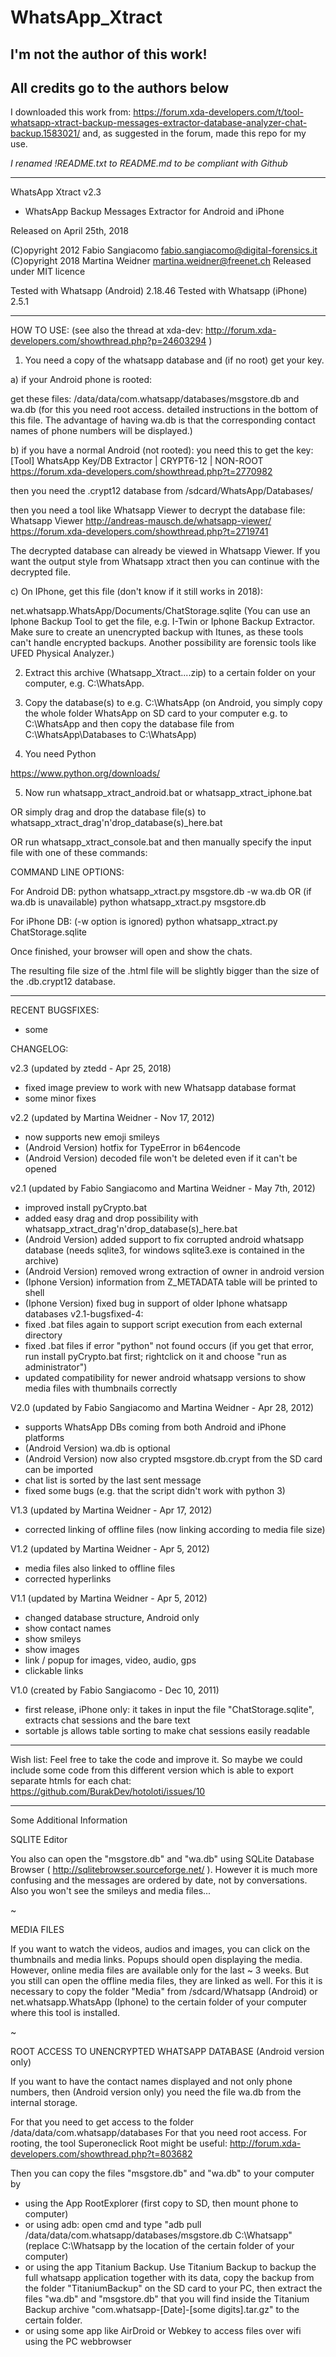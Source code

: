 WhatsApp_Xtract
===============

## I'm not the author of this work!
## All credits go to the authors below

I downloaded this work from: https://forum.xda-developers.com/t/tool-whatsapp-xtract-backup-messages-extractor-database-analyzer-chat-backup.1583021/ and, as suggested in the forum, made this repo for my use.

_I renamed !README.txt to README.md to be compliant with Github_

------------------------

WhatsApp Xtract v2.3
- WhatsApp Backup Messages Extractor for Android and iPhone

Released on April 25th, 2018

(C)opyright 2012 Fabio Sangiacomo <fabio.sangiacomo@digital-forensics.it>
(C)opyright 2018 Martina Weidner  <martina.weidner@freenet.ch>
Released under MIT licence

Tested with Whatsapp (Android) 2.18.46
Tested with Whatsapp (iPhone)  2.5.1

------------------------

HOW TO USE:
(see also the thread at xda-dev: http://forum.xda-developers.com/showthread.php?p=24603294 )

1. You need a copy of the whatsapp database and (if no root) get your key. 

a) if your Android phone is rooted:

get these files:
/data/data/com.whatsapp/databases/msgstore.db and wa.db
(for this you need root access. detailed instructions in the bottom of this file. 
The advantage of having wa.db is that the corresponding contact names of phone numbers will be displayed.)

b) if you have a normal Android (not rooted):
you need this to get the key:
[Tool] WhatsApp Key/DB Extractor | CRYPT6-12 | NON-ROOT 
https://forum.xda-developers.com/showthread.php?t=2770982

then you need the .crypt12 database from /sdcard/WhatsApp/Databases/

then you need a tool like Whatsapp Viewer to decrypt the database file:
Whatsapp Viewer
http://andreas-mausch.de/whatsapp-viewer/
https://forum.xda-developers.com/showthread.php?t=2719741

The decrypted database can already be viewed in Whatsapp Viewer. If you want the output style from Whatsapp xtract then you can continue with the decrypted file.

c) On IPhone, get this file (don't know if it still works in 2018):

net.whatsapp.WhatsApp/Documents/ChatStorage.sqlite
(You can use an Iphone Backup Tool to get the file, e.g. I-Twin or Iphone Backup Extractor. Make sure to create an unencrypted backup with Itunes, as these tools can't handle encrypted backups. Another possibility are forensic tools like UFED Physical Analyzer.)


2. Extract this archive (Whatsapp_Xtract....zip) to a certain folder on your computer, e.g. C:\WhatsApp.

3. Copy the database(s) to e.g. C:\WhatsApp (on Android, you simply copy the whole folder WhatsApp on SD card to your computer e.g. to C:\WhatsApp and then copy the database file from C:\WhatsApp\Databases to C:\WhatsApp)

4. You need Python

https://www.python.org/downloads/

5. Now run whatsapp_xtract_android.bat or whatsapp_xtract_iphone.bat 

OR simply drag and drop the database file(s) to whatsapp_xtract_drag'n'drop_database(s)_here.bat

OR run whatsapp_xtract_console.bat and then manually specify the input file with one of these commands:

COMMAND LINE OPTIONS:

For Android DB:
python whatsapp_xtract.py msgstore.db -w wa.db
OR (if wa.db is unavailable)
python whatsapp_xtract.py msgstore.db

For iPhone DB: (-w option is ignored)
python whatsapp_xtract.py ChatStorage.sqlite

Once finished, your browser will open and show the chats. 

The resulting file size of the .html file will be slightly bigger than the size of the .db.crypt12 database. 

------------------------

RECENT BUGSFIXES:
- some

CHANGELOG:

v2.3 (updated by ztedd - Apr 25, 2018)
- fixed image preview to work with new Whatsapp database format
- some minor fixes

v2.2 (updated by Martina Weidner - Nov 17, 2012)
- now supports new emoji smileys
- (Android Version) hotfix for TypeError in b64encode
- (Android Version) decoded file won't be deleted even if it can't be opened

v2.1 (updated by Fabio Sangiacomo and Martina Weidner - May 7th, 2012)
- improved install pyCrypto.bat
- added easy drag and drop possibility with whatsapp_xtract_drag'n'drop_database(s)_here.bat
- (Android Version) added support to fix corrupted android whatsapp database (needs sqlite3, for windows sqlite3.exe is contained in the archive)
- (Android Version) removed wrong extraction of owner in android version
- (Iphone Version) information from Z_METADATA table will be printed to shell
- (Iphone Version) fixed bug in support of older Iphone whatsapp databases
v2.1-bugsfixed-4:
- fixed .bat files again to support script execution from each external directory
- fixed .bat files if error "python" not found occurs (if you get that error, run install pyCrypto.bat first; rightclick on it and choose "run as administrator")
- updated compatibility for newer android whatsapp versions to show media files with thumbnails correctly

V2.0 (updated by Fabio Sangiacomo and Martina Weidner - Apr 28, 2012)
- supports WhatsApp DBs coming from both Android and iPhone platforms
- (Android Version) wa.db is optional
- (Android Version) now also crypted msgstore.db.crypt from the SD card can be imported
- chat list is sorted by the last sent message
- fixed some bugs (e.g. that the script didn't work with python 3)

V1.3 (updated by Martina Weidner - Apr 17, 2012)
- corrected linking of offline files (now linking according to media file size)

V1.2 (updated by Martina Weidner - Apr 5, 2012)
- media files also linked to offline files
- corrected hyperlinks

V1.1 (updated by Martina Weidner - Apr 5, 2012)
- changed database structure, Android only
- show contact names
- show smileys
- show images
- link / popup for images, video, audio, gps
- clickable links

V1.0 (created by Fabio Sangiacomo - Dec 10, 2011)
- first release, iPhone only:
  it takes in input the file "ChatStorage.sqlite",
  extracts chat sessions and the bare text 
- sortable js allows table sorting to make chat sessions easily readable

------------------------

Wish list:
Feel free to take the code and improve it. So maybe we could include some code from this different version which is able to export separate htmls for each chat:
https://github.com/BurakDev/hotoloti/issues/10

------------------------

Some Additional Information


SQLITE Editor

You also can open the "msgstore.db" and "wa.db" using SQLite Database Browser ( http://sqlitebrowser.sourceforge.net/ ). 
However it is much more confusing and the messages are ordered by date, not by conversations. Also you won't see the smileys and media files...

~

MEDIA FILES

If you want to watch the videos, audios and images, you can click on the thumbnails and media links. Popups should open displaying the media. 
However, online media files are available only for the last ~ 3 weeks. 
But you still can open the offline media files, they are linked as well. 
For this it is necessary to copy the folder "Media" from /sdcard/Whatsapp (Android) or net.whatsapp.WhatsApp (Iphone) to the certain folder of your computer where this tool is installed.

~

ROOT ACCESS TO UNENCRYPTED WHATSAPP DATABASE (Android version only)

If you want to have the contact names displayed and not only phone numbers, then (Android version only) you need the file wa.db from the internal storage. 

For that you need to get access to the folder 
/data/data/com.whatsapp/databases
For that you need root access.
For rooting, the tool Superoneclick Root might be useful:
http://forum.xda-developers.com/showthread.php?t=803682

Then you can copy the files "msgstore.db" and "wa.db" to your computer by

- using the App RootExplorer (first copy to SD, then mount phone to computer)
- or using adb: open cmd and type "adb pull /data/data/com.whatsapp/databases/msgstore.db C:\Whatsapp" (replace C:\Whatsapp by the location of the certain folder of your computer)
- or using the app Titanium Backup. Use Titanium Backup to backup the full whatsapp application together with its data, copy the backup from the folder "TitaniumBackup" on the SD card to your PC, then extract the files "wa.db" and "msgstore.db" that you will find inside the Titanium Backup archive "com.whatsapp-[Date]-[some digits].tar.gz" to the certain folder.
- or using some app like AirDroid or Webkey to access files over wifi using the PC webbrowser



